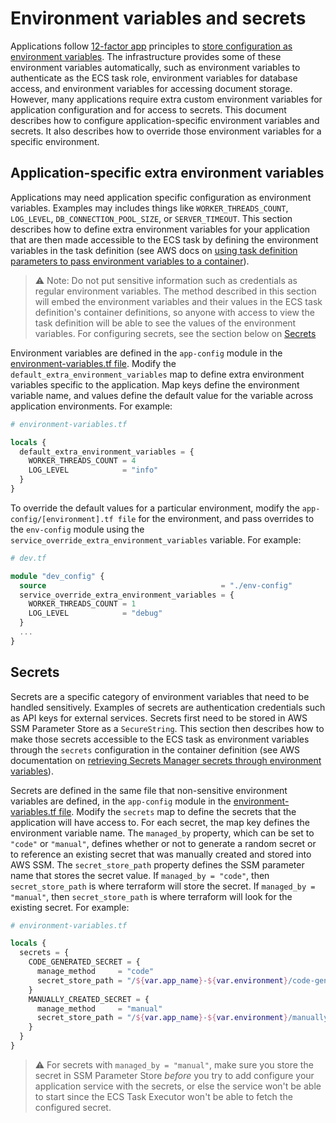# Environment variables and secrets

Applications follow [12-factor app](https://12factor.net/) principles to [store configuration as environment variables](https://12factor.net/config). The infrastructure provides some of these environment variables automatically, such as environment variables to authenticate as the ECS task role, environment variables for database access, and environment variables for accessing document storage. However, many applications require extra custom environment variables for application configuration and for access to secrets. This document describes how to configure application-specific environment variables and secrets. It also describes how to override those environment variables for a specific environment.

## Application-specific extra environment variables

Applications may need application specific configuration as environment variables. Examples may includes things like `WORKER_THREADS_COUNT`, `LOG_LEVEL`, `DB_CONNECTION_POOL_SIZE`, or `SERVER_TIMEOUT`. This section describes how to define extra environment variables for your application that are then made accessible to the ECS task by defining the environment variables in the task definition (see AWS docs on [using task definition parameters to pass environment variables to a container](https://docs.aws.amazon.com/AmazonECS/latest/developerguide/taskdef-envfiles.html)).

> ⚠️ Note: Do not put sensitive information such as credentials as regular environment variables. The method described in this section will embed the environment variables and their values in the ECS task definition's container definitions, so anyone with access to view the task definition will be able to see the values of the environment variables. For configuring secrets, see the section below on [Secrets](#secrets)

Environment variables are defined in the `app-config` module in the [environment-variables.tf file](/infra/app/app-config/env-config/environment-variables.tf). Modify the `default_extra_environment_variables` map to define extra environment variables specific to the application. Map keys define the environment variable name, and values define the default value for the variable across application environments. For example:

```terraform
# environment-variables.tf

locals {
  default_extra_environment_variables = {
    WORKER_THREADS_COUNT = 4
    LOG_LEVEL            = "info"
  }
}
```

To override the default values for a particular environment, modify the `app-config/[environment].tf file` for the environment, and pass overrides to the `env-config` module using the `service_override_extra_environment_variables` variable. For example:

```terraform
# dev.tf

module "dev_config" {
  source                                       = "./env-config"
  service_override_extra_environment_variables = {
    WORKER_THREADS_COUNT = 1
    LOG_LEVEL            = "debug"
  }
  ...
}
```

## Secrets

Secrets are a specific category of environment variables that need to be handled sensitively. Examples of secrets are authentication credentials such as API keys for external services. Secrets first need to be stored in AWS SSM Parameter Store as a `SecureString`. This section then describes how to make those secrets accessible to the ECS task as environment variables through the `secrets` configuration in the container definition (see AWS documentation on [retrieving Secrets Manager secrets through environment variables](https://docs.aws.amazon.com/AmazonECS/latest/developerguide/secrets-envvar-secrets-manager.html)).

Secrets are defined in the same file that non-sensitive environment variables are defined, in the `app-config` module in the [environment-variables.tf file](/infra/app/app-config/env-config/environment-variables.tf). Modify the `secrets` map to define the secrets that the application will have access to. For each secret, the map key defines the environment variable name. The `managed_by` property, which can be set to `"code"` or `"manual"`, defines whether or not to generate a random secret or to reference an existing secret that was manually created and stored into AWS SSM. The `secret_store_path` property defines the SSM parameter name that stores the secret value. If `managed_by = "code"`, then `secret_store_path` is where terraform will store the secret. If `managed_by = "manual"`, then `secret_store_path` is where terraform will look for the existing secret. For example:

```terraform
# environment-variables.tf

locals {
  secrets = {
    CODE_GENERATED_SECRET = {
      manage_method     = "code"
      secret_store_path = "/${var.app_name}-${var.environment}/code-generated-secret"
    }
    MANUALLY_CREATED_SECRET = {
      manage_method     = "manual"
      secret_store_path = "/${var.app_name}-${var.environment}/manually-created-secret"
    }
  }
}
```

> ⚠️ For secrets with `managed_by = "manual"`, make sure you store the secret in SSM Parameter Store *before* you try to add configure your application service with the secrets, or else the service won't be able to start since the ECS Task Executor won't be able to fetch the configured secret.

